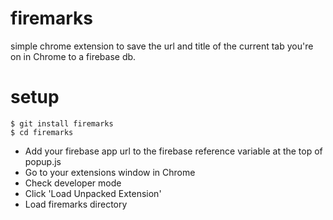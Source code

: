 # firemarks
simple chrome extension to save the url and title of the current tab you're on in Chrome to a firebase db.

# setup
```
$ git install firemarks
$ cd firemarks
```

- Add your firebase app url to the firebase reference variable at the top of popup.js
- Go to your extensions window in Chrome
- Check developer mode
- Click 'Load Unpacked Extension'
- Load firemarks directory

